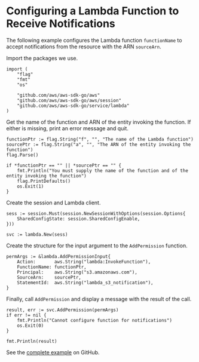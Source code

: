 # Configuring a Lambda Function to Receive Notifications<a name="lambda-go-example-configure-function-for-notification"></a>

The following example configures the Lambda function `functionName` to accept notifications from the resource with the ARN `sourceArn`\.

Import the packages we use\.

```
import (
    "flag"
    "fmt"
    "os"

    "github.com/aws/aws-sdk-go/aws"
    "github.com/aws/aws-sdk-go/aws/session"
    "github.com/aws/aws-sdk-go/service/lambda"
)
```

Get the name of the function and ARN of the entity invoking the function\. If either is missing, print an error message and quit\.

```
functionPtr := flag.String("f", "", "The name of the Lambda function")
sourcePtr := flag.String("a", "", "The ARN of the entity invoking the function")
flag.Parse()

if *functionPtr == "" || *sourcePtr == "" {
    fmt.Println("You must supply the name of the function and of the entity invoking the function")
    flag.PrintDefaults()
    os.Exit(1)
}
```

Create the session and Lambda client\.

```
sess := session.Must(session.NewSessionWithOptions(session.Options{
    SharedConfigState: session.SharedConfigEnable,
}))

svc := lambda.New(sess)
```

Create the structure for the input argument to the `AddPermission` function\.

```
permArgs := &lambda.AddPermissionInput{
    Action:       aws.String("lambda:InvokeFunction"),
    FunctionName: functionPtr,
    Principal:    aws.String("s3.amazonaws.com"),
    SourceArn:    sourcePtr,
    StatementId:  aws.String("lambda_s3_notification"),
}
```

Finally, call `AddPermission` and display a message with the result of the call\.

```
result, err := svc.AddPermission(permArgs)
if err != nil {
    fmt.Println("Cannot configure function for notifications")
    os.Exit(0)
}

fmt.Println(result)
```

See the [complete example](https://github.com/awsdocs/aws-doc-sdk-examples/blob/main/go/example_code/lambda/aws-go-sdk-lambda-example-configure-function-for-notification.go) on GitHub\.